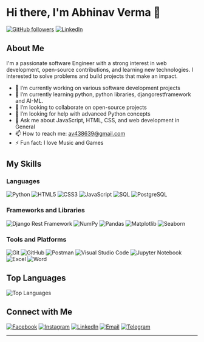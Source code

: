 # Hi there, I'm Abhinav Verma 👋
[![GitHub followers](https://img.shields.io/github/followers/AbhinavVerma01?label=Follow&style=social)](https://github.com/AbhinavVerma01)
[![LinkedIn](https://img.shields.io/badge/-LinkedIn-0A66C2?style=flat&logo=linkedin&logoColor=white)](https://www.linkedin.com/in/abhinav-verma-502728239/)

## About Me

I'm a passionate software Engineer  with a strong interest in web development, open-source contributions, and learning new technologies. I interested to solve problems and build projects that make an impact.

- 🔭 I’m currently working on various software development projects
- 🌱 I’m currently learning python, python libraries, djangorestframework and AI-ML.
- 👯 I’m looking to collaborate on open-source projects
- 🤔 I’m looking for help with advanced Python concepts
- 💬 Ask me about JavaScript, HTML, CSS, and web development in General
- 📫 How to reach me: [av438639@gmail.com](mailto:av438639@gmail.com)
- ⚡ Fun fact: I love Music and Games

## My Skills

### Languages
![Python](https://img.shields.io/badge/-Python-3776AB?style=flat&logo=python&logoColor=white) ![HTML5](https://img.shields.io/badge/-HTML5-E34F26?style=flat&logo=html5&logoColor=white) ![CSS3](https://img.shields.io/badge/-CSS3-1572B6?style=flat&logo=css3&logoColor=white) ![JavaScript](https://img.shields.io/badge/-JavaScript-F7DF1E?style=flat&logo=javascript&logoColor=black) ![SQL](https://img.shields.io/badge/-SQL-4479A1?style=flat&logo=sqlite&logoColor=white) ![PostgreSQL](https://img.shields.io/badge/-PostgreSQL-4169E1?style=flat&logo=postgresql&logoColor=white)

  

### Frameworks and Libraries
![Django Rest Framework](https://img.shields.io/badge/-Django%20Rest%20Framework-092E20?style=flat&logo=django&logoColor=white) ![NumPy](https://img.shields.io/badge/-NumPy-013243?style=flat&logo=numpy&logoColor=white) ![Pandas](https://img.shields.io/badge/-Pandas-150458?style=flat&logo=pandas&logoColor=white) ![Matplotlib](https://img.shields.io/badge/-Matplotlib-11557C?style=flat&logo=matplotlib&logoColor=white) ![Seaborn](https://img.shields.io/badge/-Seaborn-0080B9?style=flat&logo=seaborn&logoColor=white)
### Tools and Platforms
![Git](https://img.shields.io/badge/-Git-F05032?style=flat&logo=git&logoColor=white) ![GitHub](https://img.shields.io/badge/-GitHub-181717?style=flat&logo=github&logoColor=white) ![Postman](https://img.shields.io/badge/-Postman-FF6C37?style=flat&logo=postman&logoColor=white) ![Visual Studio Code](https://img.shields.io/badge/-Visual%20Studio%20Code-007ACC?style=flat&logo=visual-studio-code&logoColor=white) ![Jupyter Notebook](https://img.shields.io/badge/-Jupyter-FA0F00?style=flat&logo=jupyter&logoColor=white)
 ![Excel](https://img.shields.io/badge/-Excel-217346?style=flat&logo=microsoft-excel&logoColor=white) ![Word](https://img.shields.io/badge/-Word-2B579A?style=flat&logo=microsoft-word&logoColor=white)





## Top Languages

![Top Languages](https://github-readme-stats.vercel.app/api/top-langs/?username=AbhinavVerma01&layout=compact&theme=radical)

## Connect with Me
[![Facebook](https://img.shields.io/badge/-Facebook-1877F2?style=flat&logo=facebook&logoColor=white)](https://www.facebook.com/abhinish.verma.1) [![Instagram](https://img.shields.io/badge/-Instagram-E4405F?style=flat&logo=instagram&logoColor=white)](https://www.instagram.com/abhinovverma?igsh=MXNmcnBpMXo2d3o4cQ==) [![LinkedIn](https://img.shields.io/badge/-LinkedIn-0A66C2?style=flat&logo=linkedin&logoColor=white)](https://www.linkedin.com/in/abhinav-verma-502728239/)  [![Email](https://img.shields.io/badge/-Gmail-D14836?style=flat&logo=gmail&logoColor=white)](mailto:av438639@gmail.com) [![Telegram](https://img.shields.io/badge/-Telegram-26A5E4?style=flat&logo=telegram&logoColor=white)](https://t.me/Abhinavverma)



____________________________________________________________________________________________________________________________________________________________________________________________________________________

